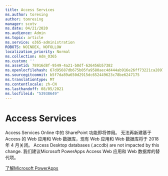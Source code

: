 ```yaml
---
title: Access Services
ms.author: toresing
author: tomresing
manager: scotv
ms.date: 04/21/2020
ms.audience: Admin
ms.topic: article
ms.service: o365-administration
ROBOTS: NOINDEX, NOFOLLOW
localization_priority: Normal
ms.collection: Adm_O365
ms.custom: ''
ms.assetid: 78916d8f-9549-4a21-b0df-626456b57382
ms.openlocfilehash: 67d95687db675b05fa9580aec4d444ab916e26ff73221ca289791b80807ca62f
ms.sourcegitcommit: b5f7da89a650d2915dc652449623c78be6247175
ms.translationtype: MT
ms.contentlocale: zh-CN
ms.lasthandoff: 08/05/2021
ms.locfileid: "53938649"
---
```

# <a name="access-services"></a>Access Services

Access Services Online 中的 SharePoint 功能即将停用。 无法再新建基于 Access 的 Web 应用和 Web 数据库，现有 Web 应用和 Web 数据库将于 2018 年 4 月关闭。 Access Desktop databases (.accdb) are not impacted by this change. 我们建议Microsoft PowerApps Access Web 应用和 Web 数据库的替代项。 
  
[了解Microsoft PowerApps](https://powerapps.microsoft.com/)
  